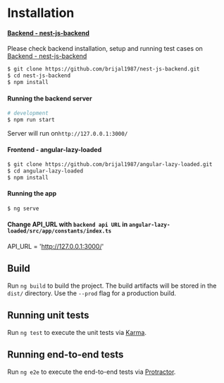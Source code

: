# Installation

#### [Backend - nest-js-backend](https://github.com/brijal1987/nest-js-backend)
Please check backend installation, setup and running test cases on [Backend - nest-js-backend](https://github.com/brijal1987/nest-js-backend)
```bash
$ git clone https://github.com/brijal1987/nest-js-backend.git
$ cd nest-js-backend
$ npm install
```
#### Running the backend server

```bash
# development
$ npm run start
```

Server will run on`http://127.0.0.1:3000/`


#### Frontend - angular-lazy-loaded
```bash
$ git clone https://github.com/brijal1987/angular-lazy-loaded.git
$ cd angular-lazy-loaded
$ npm install
```

#### Running the app

```bash
$ ng serve
```

#### Change API_URL with `backend api URL` in `angular-lazy-loaded/src/app/constants/index.ts` 
API_URL = 'http://127.0.0.1:3000/'

## Build

Run `ng build` to build the project. The build artifacts will be stored in the `dist/` directory. Use the `--prod` flag for a production build.

## Running unit tests

Run `ng test` to execute the unit tests via [Karma](https://karma-runner.github.io).

## Running end-to-end tests

Run `ng e2e` to execute the end-to-end tests via [Protractor](http://www.protractortest.org/).
